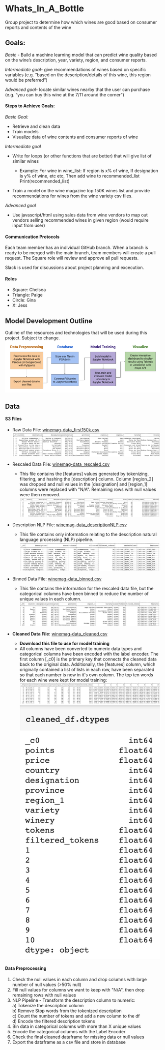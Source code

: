 # Whats_In_A_Bottle
Group project to determine how which wines are good based on consumer reports and contents of the wine

## Goals:
*Basic* - Build a machine learning model that can predict wine quality based on the wine’s description, year, variety, region, and consumer reports.
 
*Intermediate goal*- give recommendations of wines based on specific variables (e.g. “based on the description/details of this wine, this region would be preferred”)
 
*Advanced goal*- locate similar wines nearby that the user can purchase (e.g. “you can buy this wine at the 7/11 around the corner”)
 
#### Steps to Achieve Goals:

*Basic Goal:*
- Retrieve and clean data
- Train models
- Visualize data of wine contents and consumer reports of wine
 
*Intermediate goal*
- Write for loops (or other functions that are better) that will give list of similar wines
    - Example: For wine in wine_list:
        If region is x% of wine,
        If designation is y% of wine, etc etc,
        Then add wine to recommended_list
        Print(recommended_list)
    
- Train a model on the wine magazine top 150K wines list and provide recommendations for wines from the wine variety csv files.
 
*Advanced goal*
- Use javascript/html using sales data from wine vendors to map out vendors selling recommended wines in given region (would require input from user)

#### Communication Protocols
Each team member has an individual GitHub branch. When a branch is ready to be merged with the main branch, team members will create a pull request. The Square role will review and approve all pull requests. 

Slack is used for discussions about project planning and excecution.

#### Roles
- Square: Chelsea
- Triangle: Paige
- Circle: Gina
- X: Jess

## Model Development Outline
Outline of the resources and technologies that will be used during this project. Subject to change.
![](Resources/Images/outline.png)


## Data

#### S3 Files
* Raw Data File: [winemag-data_first150k.csv](https://whats-in-a-bottle.s3-us-west-1.amazonaws.com/winemag-data_first150k.csv)
    ![](Resources/Images/raw_df.png)

* Rescaled Data File: [winemag-data_rescaled.csv](https://whats-in-a-bottle.s3-us-west-1.amazonaws.com/winemag-data_rescaled.csv)
    * This file contains the [features] values generated by tokenizing, filtering, and hashing the [description] column. Column [region_2] was dropped and null values in the [designation] and [region_1] columns were replaced with "N/A". Remaining rows with null values were then removed.
    ![](Resources/Images/rescaled_df.png)

* Description NLP File: [winemag-data_descriptionNLP.csv](https://whats-in-a-bottle.s3-us-west-1.amazonaws.com/winemag-data_descriptionNLP.csv)
    * This file contains only information relating to the description natural language processing (NLP) pipeline.
    ![](Resources/Images/descriptionNLP.png)


* Binned Data File: [winemag-data_binned.csv](https://whats-in-a-bottle.s3-us-west-1.amazonaws.com/winemag-data_binned.csv)
    * This file contains the information for the rescaled data file, but the categorical columns have been binned to reduce the number of unique values in each column.
    ![](Resources/Images/binned_df.png)

* **Cleaned Data File:** [winemag-data_cleaned.csv](https://whats-in-a-bottle.s3-us-west-1.amazonaws.com/winemag-data_cleaned_primaryKey.csv)
    * **Download this file to use for model training**
    * All columns have been converted to numeric data types and categorical columns have been encoded with the label encoder. The first column [_c0] is the primary key that connects the cleaned data back to the original data. Additionally, the [features] column, which originally contained a list of lists in each row, have been separated so that each number is now in it's own column. The top ten words for each wine were kept for model training:
    ![](Resources/Images/cleaned_df.png)
    ![](Resources/Images/cleaned_dtypes.png)

#### Data Preprocessing 
1. Check the null values in each column and drop columns with large number of null values (>50% null)
2. Fill null values for columns we want to keep with "N/A", then drop remaining rows with null values
3. NLP Pipeline - Transform the description column to numeric:<br>
      a) Tokenize the description column<br>
      b) Remove Stop words from the tokenized description<br>
      c) Count the number of tokens and add a new column to the df<br>
      d) Encode the filtered description tokens<br>
4. Bin data in categorical columns with more than X unique values
5. Encode the categorical columns with the Label Encoder
6. Check the final cleaned dataframe for missing data or null values
7. Export the dataframe as a csv file and store in database
